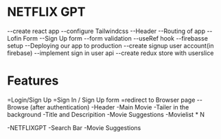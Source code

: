 # NETFLIX GPT

--create react app
--configure Tailwindcss
--Header
--Routing of app
--Lofin Form
--Sign Up form
--form validation
--useRef hook
--firebasse setup
--Deploying our app to production
--create signup user account(in firebase)
--implement sign in user api
--create redux store with userslice

# Features

=Login/Sign Up
   =Sign In / Sign Up form
   =redirect to Browser page
--Browse (after authentication)
 -Header
 -Main Movie
   -Tailer in the background
   -Title and Descripition
   -Movie Suggestions
     -Movielist * N

-NETFLIXGPT
  -Search Bar
  -Movie Suggestions